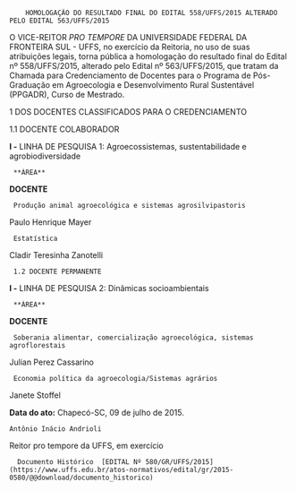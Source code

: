         HOMOLOGAÇÃO DO RESULTADO FINAL DO EDITAL 558/UFFS/2015 ALTERADO PELO EDITAL 563/UFFS/2015  

O VICE-REITOR *PRO TEMPORE* DA UNIVERSIDADE FEDERAL DA FRONTEIRA SUL - UFFS, no exercício da Reitoria, no uso de suas atribuições legais, torna pública a homologação do resultado final do Edital nº 558/UFFS/2015, alterado pelo Edital nº 563/UFFS/2015, que tratam da Chamada para Credenciamento de Docentes para o Programa de Pós-Graduação em Agroecologia e Desenvolvimento Rural Sustentável (PPGADR), Curso de Mestrado.

 1 DOS DOCENTES CLASSIFICADOS PARA O CREDENCIAMENTO

 1.1 DOCENTE COLABORADOR

 **I -** LINHA DE PESQUISA 1: Agroecossistemas, sustentabilidade e agrobiodiversidade

     **ÁREA**

   **DOCENTE**

     Produção animal agroecológica e sistemas agrosilvipastoris

   Paulo Henrique Mayer

     Estatística

   Cladir Teresinha Zanotelli

     1.2 DOCENTE PERMANENTE

 **I -** LINHA DE PESQUISA 2: Dinâmicas socioambientais

     **ÁREA**

   **DOCENTE**

     Soberania alimentar, comercialização agroecológica, sistemas agroflorestais

   Julian Perez Cassarino

     Economia política da agroecologia/Sistemas agrários

   Janete Stoffel

      

   **Data do ato:** Chapecó-SC, 09 de julho de 2015.   
 

    Antônio Inácio Andrioli   
 Reitor pro tempore da UFFS, em exercício 

      Documento Histórico  [EDITAL Nº 580/GR/UFFS/2015](https://www.uffs.edu.br/atos-normativos/edital/gr/2015-0580/@@download/documento_historico)     
      
